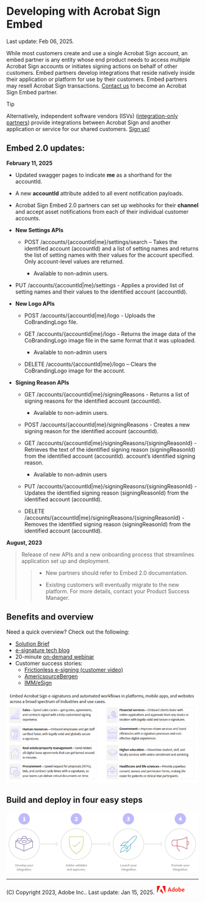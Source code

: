 
# Developing with Acrobat Sign Embed

Last update: Feb 06, 2025.

While most customers create and use a
single Acrobat Sign account, an embed partner is any entity whose end product
needs to access multiple Acrobat Sign accounts or initiates signing actions on
behalf of other customers. Embed partners develop integrations that reside
natively inside their application or platform for use by their customers.
Embed partners may resell Acrobat Sign transactions. [Contact
us](mailto:signembed%40adobe.com) to become an Acrobat Sign Embed partner. 

<InlineAlert slots="header, text" />

Tip

Alternatively, independent software vendors (ISVs) ([integration-only
partners](https://exchange.adobe.com/apps/browse/ec?product=SIGN&sort=MOST_RECENT))
provide integrations between Acrobat Sign and another application or service
for our shared customers. [Sign
up!](https://partners.adobe.com/exchangeprogram/documentcloud/prereg.html)

## Embed 2.0 updates:

**February 11, 2025**

 *   Updated swagger pages to indicate **me** as a shorthand for the accountId.
     
 *   A new **accountId** attribute added to all event notification payloads.
     
 *   Acrobat Sign Embed 2.0 partners can set up webhooks for their **channel** and accept asset notifications from each of their individual customer accounts.
     
 *   **New Settings APIs**
     
     *   POST /accounts/{accountId|me}/settings/search – Takes the identified account (accountId) and a list of setting names and returns the list of setting names with their values for the account specified. Only account-level values are returned.
         
         *   Available to non-admin users.
             
 *   PUT /accounts/{accountId|me}/settings - Applies a provided list of setting names and their values to the identified account (accountId).
     
 *   **New Logo APIs**
     
     *   POST /accounts/{accountId|me}/logo - Uploads the CoBrandingLogo file.
         
     *   GET /accounts/{accountId|me}/logo - Returns the image data of the CoBrandingLogo image file in the same format that it was uploaded.
         
         *   Available to non-admin users
             
     *   DELETE /accounts/{accountId|me}/logo – Clears the CoBrandingLogo image for the account.
         
 *   **Signing Reason APIs**
     
     *   GET /accounts/{accountId|me}/signingReasons - Returns a list of signing reasons for the identified account (accountId).
         
         *   Available to non-admin users.
             
     *   POST /accounts/{accountId|me}/signingReasons - Creates a new signing reason for the identified account (accountId).
         
     *   GET /accounts/{accountId|me}/signingReasons/{signingReasonId} - Retrieves the text of the identified signing reason (signingReasonId) from the identified account (accountId). account’s identified signing reason.
         
         *   Available to non-admin users
             
     *   PUT /accounts/{accountId|me}/signingReasons/{signingReasonId} - Updates the identified signing reason (signingReasonId) from the identified account (accountId).
         
     *   DELETE /accounts/{accountId|me}/signingReasons/{signingReasonId} - Removes the identified signing reason (signingReasonId) from the identified account (accountId).
         

**August, 2023**

> Release of new APIs and a new onboarding process that streamlines application set up and deployment.
> 
> > *   New partners should refer to Embed 2.0 documentation.
> >     
> > *   Existing customers will eventually migrate to the new platform. For more details, contact your Product Success Manager.
> >

## Benefits and overview

Need a quick overview? Check out the following:

  * [Solution Brief](solutionbrief.pdf)
  * [e-signature tech blog](https://blog.adobe.com/en/publish/2022/10/11/6-reasons-embed-e-signature-workflows-into-your-software-applications-mobile-apps-websites)
  * 20-minute [on-demand webinar](https://event.on24.com/wcc/r/3966769/432EB50523B5DF5B3DF83EAE744CE3C6)
  * Customer success stories:
    * [Frictionless e-signing (customer video)](https://www.youtube.com/watch?v=3Y0mT5BO3bw&t=20s)
    * [AmericsourceBergen](https://business.adobe.com/customer-success-stories/lash-group-case-study.html)
    * [IMM/eSign](https://business.adobe.com/customer-success-stories/imm-case-study.html)

![_images/solutionbrief.png](_images/solutionbrief.png) 

## Build and deploy in four easy steps
 ![_images/foursteps.png](_images/foursteps.png)

* * *

(C) Copyright 2023, Adobe Inc..  Last update: Jan 15, 2025.
![](../_static/adobelogo.png)

